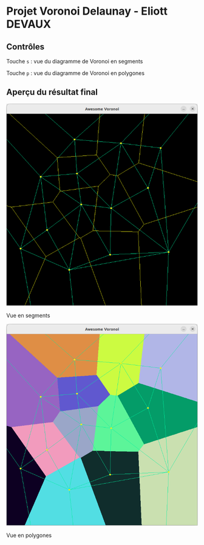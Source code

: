 # Projet Voronoi Delaunay - Eliott DEVAUX

## Contrôles
Touche `s` : vue du diagramme de Voronoi en segments

Touche `p` : vue du diagramme de Voronoi en polygones

## Aperçu du résultat final
![](./docs/capture1.png)

Vue en segments

![](./docs/capture2.png)

Vue en polygones